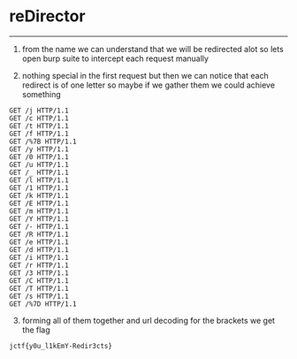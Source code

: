 # reDirector

---

1. from the name we can understand that we will be redirected alot so lets open burp suite to intercept each request manually

2. nothing special in the first request but then we can notice that each redirect is of one letter so maybe if we gather them we could achieve something

```
GET /j HTTP/1.1
GET /c HTTP/1.1
GET /t HTTP/1.1
GET /f HTTP/1.1
GET /%7B HTTP/1.1
GET /y HTTP/1.1
GET /0 HTTP/1.1
GET /u HTTP/1.1
GET /_ HTTP/1.1
GET /l HTTP/1.1
GET /1 HTTP/1.1
GET /k HTTP/1.1
GET /E HTTP/1.1
GET /m HTTP/1.1
GET /Y HTTP/1.1
GET /- HTTP/1.1
GET /R HTTP/1.1
GET /e HTTP/1.1
GET /d HTTP/1.1
GET /i HTTP/1.1
GET /r HTTP/1.1
GET /3 HTTP/1.1
GET /C HTTP/1.1
GET /T HTTP/1.1
GET /s HTTP/1.1
GET /%7D HTTP/1.1
```

3. forming all of them together and url decoding for the brackets we get the flag

```
jctf{y0u_l1kEmY-Redir3cts}
```



